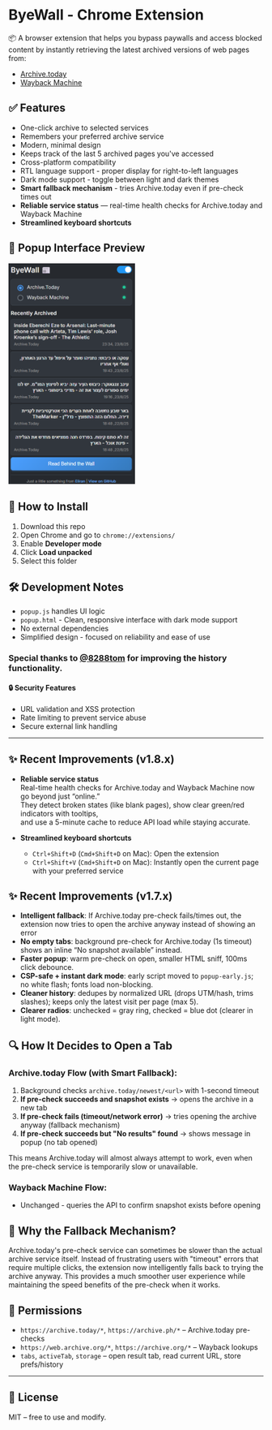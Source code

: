 # ByeWall - Chrome Extension

📦 A browser extension that helps you bypass paywalls and access blocked content by instantly retrieving the latest archived versions of web pages from:
- [Archive.today](https://archive.today)
- [Wayback Machine](https://web.archive.org)

## ✅ Features

- One-click archive to selected services  
- Remembers your preferred archive service  
- Modern, minimal design 
- Keeps track of the last 5 archived pages you've accessed
- Cross-platform compatibility
- RTL language support - proper display for right-to-left languages
- Dark mode support - toggle between light and dark themes 
- **Smart fallback mechanism** - tries Archive.today even if pre-check times out
- **Reliable service status** — real-time health checks for Archive.today and Wayback Machine
- **Streamlined keyboard shortcuts**  

## 📸 Popup Interface Preview

<img src="screenshot.png" alt="Screenshot of ByeWall popup" width="250">

## 🔧 How to Install

1. Download this repo  
2. Open Chrome and go to `chrome://extensions/`  
3. Enable **Developer mode**  
4. Click **Load unpacked**  
5. Select this folder  

## 🛠 Development Notes

- `popup.js` handles UI logic  
- `popup.html` - Clean, responsive interface with dark mode support
- No external dependencies  
- Simplified design - focused on reliability and ease of use  

### Special thanks to [@8288tom](https://github.com/8288tom) for improving the history functionality.

#### 🔒 Security Features
- URL validation and XSS protection
- Rate limiting to prevent service abuse  
- Secure external link handling

---

## ✨ Recent Improvements (v1.8.x)

- **Reliable service status**  
  Real-time health checks for Archive.today and Wayback Machine now go beyond just “online.”  
  They detect broken states (like blank pages), show clear green/red indicators with tooltips,  
  and use a 5-minute cache to reduce API load while staying accurate.  

- **Streamlined keyboard shortcuts**  
  - `Ctrl+Shift+D` (`Cmd+Shift+D` on Mac): Open the extension  
  - `Ctrl+Shift+V` (`Cmd+Shift+D` on Mac): Instantly open the current page with your preferred service  




## ✨ Recent Improvements (v1.7.x)

- **Intelligent fallback**: If Archive.today pre-check fails/times out, the extension now tries to open the archive anyway instead of showing an error
- **No empty tabs**: background pre-check for Archive.today (1s timeout) shows an inline “No snapshot available” instead.  
- **Faster popup**: warm pre-check on open, smaller HTML sniff, 100ms click debounce.  
- **CSP-safe + instant dark mode**: early script moved to `popup-early.js`; no white flash; fonts load non-blocking.  
- **Cleaner history**: dedupes by normalized URL (drops UTM/hash, trims slashes); keeps only the latest visit per page (max 5).  
- **Clearer radios**: unchecked = gray ring, checked = blue dot (clearer in light mode).

## 🔍 How It Decides to Open a Tab

### Archive.today Flow (with Smart Fallback):
1. Background checks `archive.today/newest/<url>` with 1-second timeout
2. **If pre-check succeeds and snapshot exists** → opens the archive in a new tab  
3. **If pre-check fails (timeout/network error)** → tries opening the archive anyway (fallback mechanism)
4. **If pre-check succeeds but "No results" found** → shows message in popup (no tab opened)

This means Archive.today will almost always attempt to work, even when the pre-check service is temporarily slow or unavailable.

### Wayback Machine Flow:
- Unchanged - queries the API to confirm snapshot exists before opening

## 🚀 Why the Fallback Mechanism?

Archive.today's pre-check service can sometimes be slower than the actual archive service itself. Instead of frustrating users with "timeout" errors that require multiple clicks, the extension now intelligently falls back to trying the archive anyway. This provides a much smoother user experience while maintaining the speed benefits of the pre-check when it works.

## 🔐 Permissions

- `https://archive.today/*`, `https://archive.ph/*` – Archive.today pre-checks  
- `https://web.archive.org/*`, `https://archive.org/*` – Wayback lookups  
- `tabs`, `activeTab`, `storage` – open result tab, read current URL, store prefs/history

---

## 📄 License

MIT – free to use and modify.